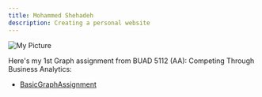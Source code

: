 ```yaml
---
title: Mohammed Shehadeh
description: Creating a personal website
---
```



![My Picture](C:\\Users\\mohammed.shehadeh\\CTBA\\WebPicture.JPG)

Here's my 1st Graph assignment from BUAD 5112 (AA): Competing Through Business Analytics:
- [BasicGraphAssignment](/BasicGraph/index.md)
